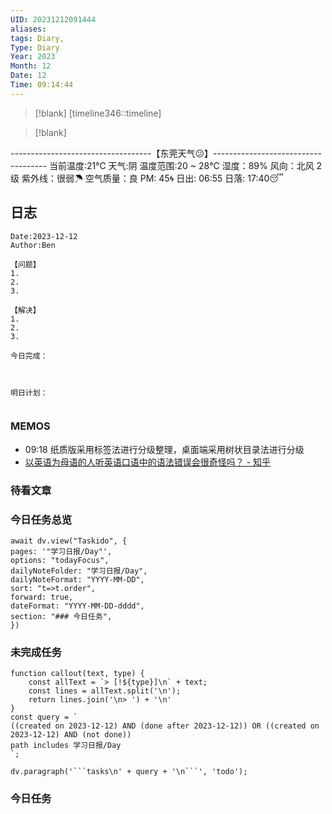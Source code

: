 ```yaml
---
UID: 20231212091444
aliases: 
tags: Diary,
Type: Diary
Year: 2023
Month: 12
Date: 12
Time: 09:14:44
---
```

> [!blank] 
> [timeline346::timeline]

>[!blank]
> 
-----------------------------------【东莞天气😕】------------------------------------
当前温度:21℃
天气:阴
温度范围:20 ~ 28℃
湿度：89%
风向：北风 2级
紫外线：很弱☂
空气质量：良 PM: 45🌀
日出: 06:55 日落: 17:40😴

## 日志

```
Date:2023-12-12
Author:Ben

【问题】
1.
2.
3.

【解决】
1.
2.
3.

今日完成：



明日计划：


```

### MEMOS
- 09:18 纸质版采用标签法进行分级整理，桌面端采用树状目录法进行分级
- [以英语为母语的人听英语口语中的语法错误会很奇怪吗？ - 知乎](https://www.zhihu.com/question/390672474)


### 待看文章



### 今日任务总览

```dataviewjs
await dv.view("Taskido", {
pages: '"学习日报/Day"',
options: "todayFocus",
dailyNoteFolder: "学习日报/Day",
dailyNoteFormat: "YYYY-MM-DD",
sort: "t=>t.order",
forward: true,
dateFormat: "YYYY-MM-DD-dddd",
section: "### 今日任务",
})
```

### 未完成任务

```dataviewjs
function callout(text, type) {
    const allText = `> [!${type}]\n` + text;
    const lines = allText.split('\n');
    return lines.join('\n> ') + '\n'
}
const query = `
((created on 2023-12-12) AND (done after 2023-12-12)) OR ((created on 2023-12-12) AND (not done))
path includes 学习日报/Day
`;

dv.paragraph('```tasks\n' + query + '\n```', 'todo');
```


### 今日任务
